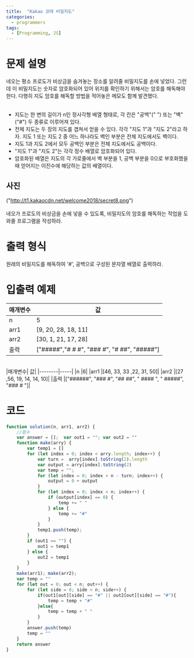 ```yaml
---
title:  "Kakao 코테 비밀지도"
categories:
  - programmers
tags:
  - [Programming, JS]
---
```

# 문제 설명
네오는 평소 프로도가 비상금을 숨겨놓는 장소를 알려줄 비밀지도를 손에 넣었다. 그런데 이 비밀지도는 숫자로 암호화되어 있어 위치를 확인하기 위해서는 암호를 해독해야 한다. 다행히 지도 암호를 해독할 방법을 적어놓은 메모도 함께 발견했다.<br><br>

* 지도는 한 변의 길이가 n인 정사각형 배열 형태로, 각 칸은 "공백"(" ") 또는 "벽"("#") 두 종류로 이루어져 있다.
* 전체 지도는 두 장의 지도를 겹쳐서 얻을 수 있다. 각각 "지도 1"과 "지도 2"라고 하자. 지도 1 또는 지도 2 중 어느 하나라도 벽인 부분은 전체 지도에서도 벽이다. 
* 지도 1과 지도 2에서 모두 공백인 부분은 전체 지도에서도 공백이다.
* "지도 1"과 "지도 2"는 각각 정수 배열로 암호화되어 있다.
* 암호화된 배열은 지도의 각 가로줄에서 벽 부분을 1, 공백 부분을 0으로 부호화했을 때 얻어지는 이진수에 해당하는 값의 배열이다.

## 사진
("http://t1.kakaocdn.net/welcome2018/secret8.png")
<br>
<br>
네오가 프로도의 비상금을 손에 넣을 수 있도록, 비밀지도의 암호를 해독하는 작업을 도와줄 프로그램을 작성하라.

# 출력 형식
원래의 비밀지도를 해독하여 '#', 공백으로 구성된 문자열 배열로 출력하라.

# 입출력 예제

|매개변수|	값|
|--------|-----|
|n	|5|
|arr1	|[9, 20, 28, 18, 11]|
|arr2	|[30, 1, 21, 17, 28]|
|출력	|["#####","# # #", "### #", "# ##", "#####"]|
<br>
|매개변수|	값|
|--------|-----|
|n	|6|
|arr1	|[46, 33, 33 ,22, 31, 50]|
|arr2	|[27 ,56, 19, 14, 14, 10]|
|출력	|["######", "### #", "## ##", " #### ", " #####", "### # "]|


# 코드
```js
function solution(n, arr1, arr2) {
    //함수
    var answer = [];  var out1 = ""; var out2 = ""
    function make(arry) {
        var temp1 = []
        for (let index = 0; index < arry.length; index++) {
            var turn =  arry[index].toString(2).length
            var output = arry[index].toString(2)
            var temp = "";
            for (let index = 0; index < n - turn; index++) {
                output = 0 + output
            }
            for (let index = 0; index < n; index++) {
                if (output[index] == 0) {
                    temp += " "
                } else {
                    temp += "#"
                }
            }
            temp1.push(temp);
        }
        if (out1 == "") {
            out1 = temp1
        } else {
            out2 = temp1
        }
    }
    make(arr1); make(arr2);
    var temp = ""
    for (let out = 0; out < n; out++) {
        for (let side = 0; side < n; side++) {
            if(out1[out][side] == "#" || out2[out][side] == "#"){
                temp = temp + "#"
            }else{
                temp = temp + " "
            }
        }
        answer.push(temp)
        temp = ""
    }
    return answer
}
```